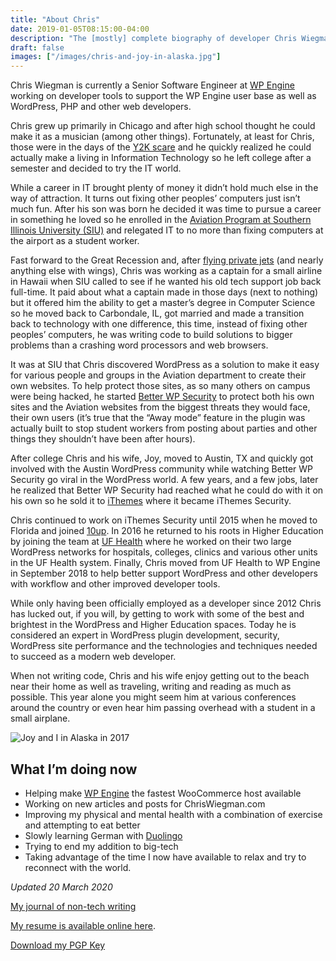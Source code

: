 ```yaml
---
title: "About Chris"
date: 2019-01-05T08:15:00-04:00
description: "The [mostly] complete biography of developer Chris Wiegman."
draft: false
images: ["/images/chris-and-joy-in-alaska.jpg"]
---
```


Chris Wiegman is currently a Senior Software Engineer at [WP Engine](https://wpengine.com/ "WP Engine managed WordPress hosting") working on developer tools to support the WP Engine user base as well as WordPress, PHP and other web developers.

Chris grew up primarily in Chicago and after high school thought he could make it as a musician (among other things). Fortunately, at least for Chris, those were in the days of the [Y2K scare](https://en.wikipedia.org/wiki/Year_2000_problem "primer on Y2K") and he quickly realized he could actually make a living in Information Technology so he left college after a semester and decided to try the IT world.

While a career in IT brought plenty of money it didn’t hold much else in the way of attraction. It turns out fixing other peoples’ computers just isn’t much fun. After his son was born he decided it was time to pursue a career in something he loved so he enrolled in the [Aviation Program at Southern Illinois University (SIU)](https://aviation.siu.edu/ "SIU Aviation") and relegated IT to no more than fixing computers at the airport as a student worker.

Fast forward to the Great Recession and, after [flying private jets](http://www.airliners.net/photo/Untitled/Cessna-560-Citation-V/951877?qsp=eJwtjEEKwkAMRe%2BStQuL0EV39gK68AIx%2BWixdsZMQIfSuxsHd4/34K0kaXF8/FIzaKACNrnTjjIbPwsNKz1Q38k0mJZ%2B/7pGLMl8rCGUHUcRZIf%2B/ckU9kso0j63%2BHYBsHNjOvThdSp55vaA8zTTtn0BCc4uQg%3D%3D "landing a Citation V in Naples, FL") (and nearly anything else with wings), Chris was working as a captain for a small airline in Hawaii when SIU called to see if he wanted his old tech support job back full-time. It paid about what a captain made in those days (next to nothing) but it offered him the ability to get a master’s degree in Computer Science so he moved back to Carbondale, IL, got married and made a transition back to technology with one difference, this time, instead of fixing other peoples’ computers, he was writing code to build solutions to bigger problems than a crashing word processors and web browsers.

It was at SIU that Chris discovered WordPress as a solution to make it easy for various people and groups in the Aviation department to create their own websites. To help protect those sites, as so many others on campus were being hacked, he started [Better WP Security](https://wordpress.org/plugins/better-wp-security/ "iThemes Security (formerly Better WP Security) on WordPress.org") to protect both his own sites and the Aviation websites from the biggest threats they would face, their own users (it’s true that the “Away mode” feature in the plugin was actually built to stop student workers from posting about parties and other things they shouldn’t have been after hours).

After college Chris and his wife, Joy, moved to Austin, TX and quickly got involved with the Austin WordPress community while watching Better WP Security go viral in the WordPress world. A few years, and a few jobs, later he realized that Better WP Security had reached what he could do with it on his own so he sold it to [iThemes](http://ithemes.com/ "iThemes WordPress plugins") where it became iThemes Security.

Chris continued to work on iThemes Security until 2015 when he moved to Florida and joined [10up](https://10up.com/ "10up's homepage"). In 2016 he returned to his roots in Higher Education by joining the team at [UF Health](https://ufhealth.org/ "University of Florida Health") where he worked on their two large WordPress networks for hospitals, colleges, clinics and various other units in the UF Health system. Finally, Chris moved from UF Health to WP Engine in September 2018 to help better support WordPress and other developers with workflow and other improved developer tools.

While only having been officially employed as a developer since 2012 Chris has lucked out, if you will, by getting to work with some of the best and brightest in the WordPress and Higher Education spaces. Today he is considered an expert in WordPress plugin development, security, WordPress site performance and the technologies and techniques needed to succeed as a modern web developer.

When not writing code, Chris and his wife enjoy getting out to the beach near their home as well as traveling, writing and reading as much as possible. This year alone you might seem him at various conferences around the country or even hear him passing overhead with a student in a small airplane.

![Joy and I in Alaska in 2017](/images/chris-and-joy-in-alaska.jpg)

## What I’m doing now

* Helping make [WP Engine](https://wpengine.com) the fastest WooCommerce host available
* Working on new articles and posts for ChrisWiegman.com
* Improving my physical and mental health with a combination of exercise and attempting to eat better
* Slowly learning German with [Duolingo](https://wieg.co/duolingo "Duolingo language learning app")
* Trying to end my addition to big-tech
* Taking advantage of the time I now have available to relax and try to reconnect with the world.

_Updated 20 March 2020_

[My journal of non-tech writing](https://journal.chriswiegman.com/)

[My resume is available online here](http://wieg.co/resume "Chris Wiegman's resume").

[Download my PGP Key](http://wieg.co/pgp)
